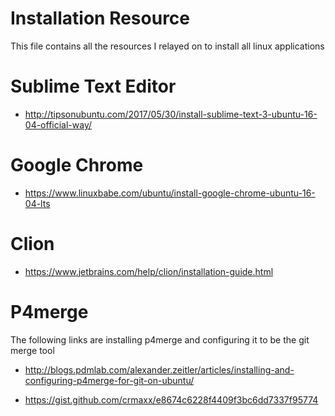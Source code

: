 # Installation Resource 
This file contains all the resources I relayed on to install all linux applications

# Sublime Text Editor 
* http://tipsonubuntu.com/2017/05/30/install-sublime-text-3-ubuntu-16-04-official-way/ 

# Google Chrome 
* https://www.linuxbabe.com/ubuntu/install-google-chrome-ubuntu-16-04-lts 

# Clion 
* https://www.jetbrains.com/help/clion/installation-guide.html 

# P4merge 
The following links are installing p4merge and configuring it to be the git merge tool 
* http://blogs.pdmlab.com/alexander.zeitler/articles/installing-and-configuring-p4merge-for-git-on-ubuntu/ 

* https://gist.github.com/crmaxx/e8674c6228f4409f3bc6dd7337f95774 

